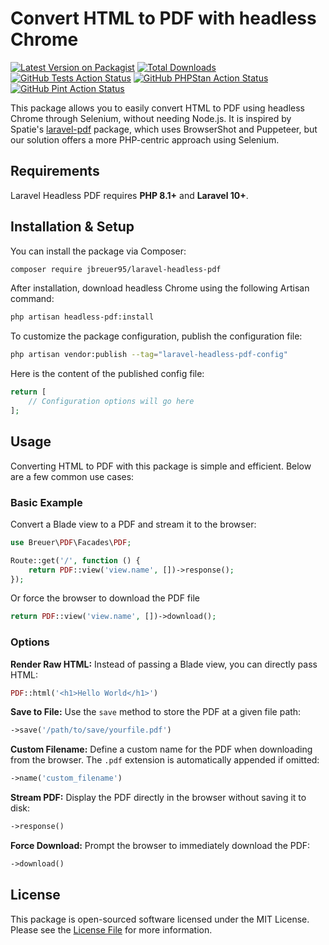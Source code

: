 # Convert HTML to PDF with headless Chrome

[![Latest Version on Packagist](https://img.shields.io/packagist/v/jbreuer95/laravel-headless-pdf.svg?style=flat-square)](https://packagist.org/packages/jbreuer95/laravel-headless-pdf)
[![Total Downloads](https://img.shields.io/packagist/dt/jbreuer95/laravel-headless-pdf.svg?style=flat-square)](https://packagist.org/packages/jbreuer95/laravel-headless-pdf)
[![GitHub Tests Action Status](https://img.shields.io/github/actions/workflow/status/jbreuer95/laravel-headless-pdf/run-tests.yml?branch=master&label=tests&style=flat-square)](https://github.com/jbreuer95/laravel-headless-pdf/actions/workflows/run-tests.yml)
[![GitHub PHPStan Action Status](https://img.shields.io/github/actions/workflow/status/jbreuer95/laravel-headless-pdf/phpstan.yml?branch=master&label=phpstan&style=flat-square)](https://github.com/jbreuer95/laravel-headless-pdf/actions/workflows/phpstan.yml)
[![GitHub Pint Action Status](https://img.shields.io/github/actions/workflow/status/jbreuer95/laravel-headless-pdf/fix-php-code-style-issues.yml?branch=master&label=laravel%20pint&style=flat-square)](https://github.com/jbreuer95/laravel-headless-pdf/actions/workflows/fix-php-code-style-issues.yml)

This package allows you to easily convert HTML to PDF using headless Chrome through Selenium, without needing Node.js.
It is inspired by Spatie's [laravel-pdf](https://github.com/spatie/laravel-pdf) package,
which uses BrowserShot and Puppeteer, but our solution offers a more PHP-centric approach using Selenium.

## Requirements

Laravel Headless PDF requires **PHP 8.1+** and **Laravel 10+**.

## Installation & Setup

You can install the package via Composer:

```bash
composer require jbreuer95/laravel-headless-pdf
```

After installation, download headless Chrome using the following Artisan command:

```bash
php artisan headless-pdf:install
```

To customize the package configuration, publish the configuration file:

```bash
php artisan vendor:publish --tag="laravel-headless-pdf-config"
```

Here is the content of the published config file:

```php
return [
    // Configuration options will go here
];
```

## Usage

Converting HTML to PDF with this package is simple and efficient. Below are a few common use cases:

### Basic Example

Convert a Blade view to a PDF and stream it to the browser:

```php
use Breuer\PDF\Facades\PDF;

Route::get('/', function () {
    return PDF::view('view.name', [])->response();
});
```

Or force the browser to download the PDF file

```php
return PDF::view('view.name', [])->download();
```

### Options

**Render Raw HTML:** Instead of passing a Blade view, you can directly pass HTML:

```php
PDF::html('<h1>Hello World</h1>')
```

**Save to File:** Use the `save` method to store the PDF at a given file path:

```php
->save('/path/to/save/yourfile.pdf')
```

**Custom Filename:** Define a custom name for the PDF when downloading from the browser. The `.pdf` extension is automatically appended if omitted:

```php
->name('custom_filename')
```

**Stream PDF:** Display the PDF directly in the browser without saving it to disk:

```php
->response()
```

**Force Download:** Prompt the browser to immediately download the PDF:

```php
->download()
```

## License

This package is open-sourced software licensed under the MIT License.  
Please see the [License File](LICENSE.md) for more information.
